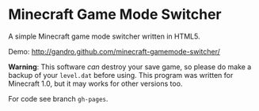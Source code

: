 Minecraft Game Mode Switcher
============================

A simple Minecraft game mode switcher written in HTML5.

Demo: http://gandro.github.com/minecraft-gamemode-switcher/

**Warning**: This software *can* destroy your save game,
so please do make a backup of your `level.dat` before
using. This program was written for Minecraft 1.0, but it may
works for other versions too.

For code see branch `gh-pages`.

